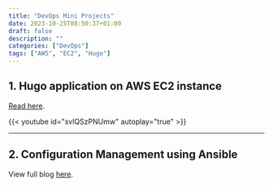 ```yaml
---
title: "DevOps Mini Projects"
date: 2023-10-25T08:50:37+01:00
draft: false
description: ""
categories: ["DevOps"]
tags: ["AWS", "EC2", "Hugo"]
---
```


## 1. Hugo application on AWS EC2 instance

[Read here](https://github.com/harisheoran/DevOpsDays/blob/main/days/day09.md).

{{< youtube id="svlQSzPNUmw" autoplay="true" >}}

---

## 2. Configuration Management using Ansible

View full blog [here](https://harisheoran.hashnode.dev/ansible-unleashed-practical-playbooks-for-efficiency).
